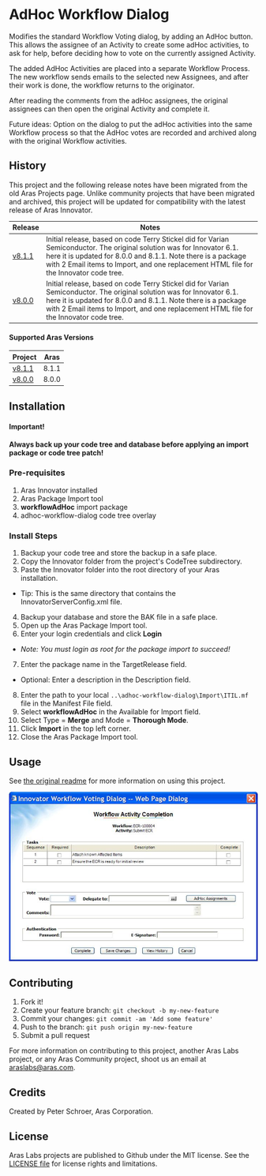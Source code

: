 # AdHoc Workflow Dialog

Modifies the standard Workflow Voting dialog, by adding an AdHoc button. This allows the assignee of an Activity to create some adHoc activities, to ask for help, before deciding how to vote on the currently assigned Activity.

The added AdHoc Activities are placed into a separate Workflow Process. The new workflow sends emails to the selected new Assignees, and after their work is done, the workflow returns to the originator.

After reading the comments from the adHoc assignees, the original assignees can then open the original Activity and complete it.

Future ideas: Option on the dialog to put the adHoc activities into the same Workflow process so that the AdHoc votes are recorded and archived along with the original Workflow activities.

## History

This project and the following release notes have been migrated from the old Aras Projects page. Unlike community projects that have been migrated and archived, this project will be updated for compatibility with the latest release of Aras Innovator.

Release | Notes
--------|--------
[v8.1.1](https://github.com/ArasLabs/adhoc-workflow-dialog/releases/tag/v8.1.1) | Initial release, based on code Terry Stickel did for Varian Semiconductor. The original solution was for Innovator 6.1. here it is updated for 8.0.0 and 8.1.1. Note there is a package with 2 Email items to Import, and one replacement HTML file for the Innovator code tree.
[v8.0.0](https://github.com/ArasLabs/adhoc-workflow-dialog/releases/tag/v8.0.0) | Initial release, based on code Terry Stickel did for Varian Semiconductor. The original solution was for Innovator 6.1. here it is updated for 8.0.0 and 8.1.1. Note there is a package with 2 Email items to Import, and one replacement HTML file for the Innovator code tree.

#### Supported Aras Versions

Project | Aras
--------|------
[v8.1.1](https://github.com/ArasLabs/adhoc-workflow-dialog/releases/tag/v8.1.1) | 8.1.1
[v8.0.0](https://github.com/ArasLabs/adhoc-workflow-dialog/releases/tag/v8.0.0) | 8.0.0

## Installation

#### Important!
**Always back up your code tree and database before applying an import package or code tree patch!**

### Pre-requisites

1. Aras Innovator installed
2. Aras Package Import tool
3. **workflowAdHoc** import package
4. adhoc-workflow-dialog code tree overlay

### Install Steps

1. Backup your code tree and store the backup in a safe place.
2. Copy the Innovator folder from the project's CodeTree subdirectory.
3. Paste the Innovator folder into the root directory of your Aras installation.
  * Tip: This is the same directory that contains the InnovatorServerConfig.xml file.
4. Backup your database and store the BAK file in a safe place.
5. Open up the Aras Package Import tool.
6. Enter your login credentials and click **Login**
  * _Note: You must login as root for the package import to succeed!_
7. Enter the package name in the TargetRelease field.
  * Optional: Enter a description in the Description field.
8. Enter the path to your local `..\adhoc-workflow-dialog\Import\ITIL.mf` file in the Manifest File field.
9. Select **workflowAdHoc** in the Available for Import field.
10. Select Type = **Merge** and Mode = **Thorough Mode**.
11. Click **Import** in the top left corner.
12. Close the Aras Package Import tool.

## Usage

See [the original readme](./Documentation/README.TXT) for more information on using this project.

![Screenshot of the AdHoc Workflow Dialog](./Screenshots/WorkflowAdHoc.JPG)

## Contributing

1. Fork it!
2. Create your feature branch: `git checkout -b my-new-feature`
3. Commit your changes: `git commit -am 'Add some feature'`
4. Push to the branch: `git push origin my-new-feature`
5. Submit a pull request

For more information on contributing to this project, another Aras Labs project, or any Aras Community project, shoot us an email at araslabs@aras.com.

## Credits

Created by Peter Schroer, Aras Corporation.

## License

Aras Labs projects are published to Github under the MIT license. See the [LICENSE file](./LICENSE.md) for license rights and limitations.
